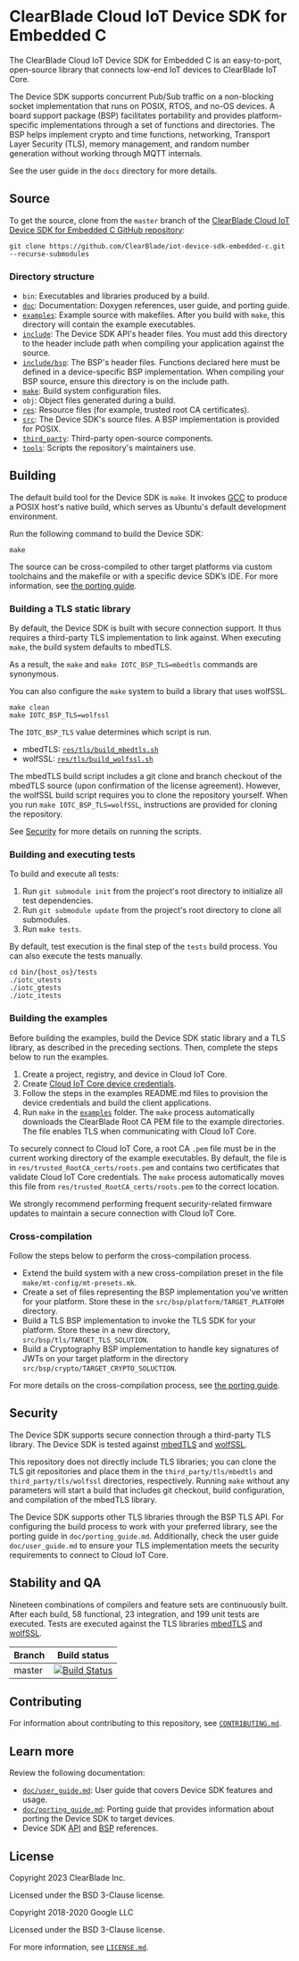 # ClearBlade Cloud IoT Device SDK for Embedded C

The ClearBlade Cloud IoT Device SDK for Embedded C is an easy-to-port, open-source library that connects low-end IoT devices to ClearBlade IoT Core.

The Device SDK supports concurrent Pub/Sub traffic on a non-blocking socket implementation that runs on POSIX, RTOS, and no-OS devices. A board support package (BSP) facilitates portability and provides platform-specific implementations through a set of functions and directories. The BSP helps implement crypto and time functions, networking, Transport Layer Security (TLS), memory management, and random number generation without working through MQTT internals.

See the user guide in the `docs` directory for more details.

## Source
To get the source, clone from the `master` branch of the [ClearBlade Cloud IoT
Device SDK for Embedded C GitHub
repository](https://github.com/ClearBlade/iot-device-sdk-embedded-c.git):

```
git clone https://github.com/ClearBlade/iot-device-sdk-embedded-c.git --recurse-submodules
```

### Directory structure

- `bin`: Executables and libraries produced by a build.
- [`doc`](doc): Documentation: Doxygen references, user guide, and porting guide.
- [`examples`](examples): Example source with makefiles. After you build with `make`, this directory will contain the example executables.
- [`include`](include): The Device SDK API's header files. You must add this directory to the header include path when compiling your application against the source.
- [`include/bsp`](include/bsp): The BSP's header files. Functions declared here must be defined in a device-specific BSP implementation. When compiling your BSP source, ensure this directory is on the include path.
- [`make`](make): Build system configuration files.
- `obj`: Object files generated during a build.
- [`res`](res): Resource files (for example, trusted root CA certificates).
- [`src`](src): The Device SDK's source files. A BSP implementation is provided for POSIX.
- [`third_party`](third_party): Third-party open-source components.
- [`tools`](tools): Scripts the repository's maintainers use.

## Building

The default build tool for the Device SDK is `make`. It invokes [GCC](https://www.gnu.org/software/gcc/) to produce a POSIX host's native build, which serves as Ubuntu's default development environment.

Run the following command to build the Device SDK:

```
make
```

The source can be cross-compiled to other target platforms via custom toolchains and the makefile or with a specific device SDK’s IDE. For more information, see [the porting guide](doc/porting_guide.md).

### Building a TLS static library

By default, the Device SDK is built with secure connection support. It thus requires a third-party TLS implementation to link against. When executing `make`, the build system defaults to mbedTLS.

As a result, the `make` and `make IOTC_BSP_TLS=mbedtls` commands are synonymous.

You can also configure the `make` system to build a library that uses wolfSSL.

```
make clean
make IOTC_BSP_TLS=wolfssl
```

The `IOTC_BSP_TLS` value determines which script is run.
- mbedTLS: [`res/tls/build_mbedtls.sh`](res/tls/build_mbedtls.sh)
- wolfSSL: [`res/tls/build_wolfssl.sh`](res/tls/build_wolfssl.sh)

The mbedTLS build script includes a git clone and branch checkout of the mbedTLS source (upon confirmation of the license agreement). However, the wolfSSL build script requires you to clone the repository yourself. When you run `make IOTC_BSP_TLS=wolfSSL`, instructions are provided for cloning the repository.

See [Security](#security) for more details on running the scripts.

### Building and executing tests

To build and execute all tests:
1. Run `git submodule init` from the project's root directory to initialize all test dependencies.
2. Run `git submodule update` from the project's root directory to clone all submodules.
3. Run `make tests`.

By default, test execution is the final step of the `tests` build process. You can also execute the tests manually.

```
cd bin/{host_os}/tests
./iotc_utests
./iotc_gtests
./iotc_itests
```

### Building the examples

Before building the examples, build the Device SDK static library and a TLS library, as described in the preceding sections. Then, complete the steps below to run the examples.

1. Create a project, registry, and device in Cloud IoT Core.
2. Create [Cloud IoT Core device credentials](https://cloud.google.com/iot/docs/how-tos/credentials/keys).
3. Follow the steps in the examples README.md files to provision the device credentials and build the client applications.
4. Run `make` in the [`examples`](examples) folder. The `make` process automatically downloads the ClearBlade Root CA PEM file to the example directories. The file enables TLS when communicating with Cloud IoT Core.

To securely connect to Cloud IoT Core, a root CA `.pem` file must be in the current working directory of the example executables. By default, the file is in `res/trusted_RootCA_certs/roots.pem` and contains two certificates that validate Cloud IoT Core credentials. The `make` process automatically moves this file from `res/trusted_RootCA_certs/roots.pem` to the correct location.

We strongly recommend performing frequent security-related firmware updates to maintain a secure connection with Cloud IoT Core.

### Cross-compilation

Follow the steps below to perform the cross-compilation process.

- Extend the build system with a new cross-compilation preset in the file `make/mt-config/mt-presets.mk`.
- Create a set of files representing the BSP implementation you've written for your platform. Store these in the `src/bsp/platform/TARGET_PLATFORM` directory.
- Build a TLS BSP implementation to invoke the TLS SDK for your platform. Store these in a new directory, `src/bsp/tls/TARGET_TLS_SOLUTION`.
- Build a Cryptography BSP implementation to handle key signatures of JWTs on your target platform in the directory `src/bsp/crypto/TARGET_CRYPTO_SOLUCTION`.

For more details on the cross-compilation process, see [the porting guide](doc/porting_guide.md).

## Security

The Device SDK supports secure connection through a third-party TLS library. The Device SDK is tested against [mbedTLS](https://tls.mbed.org) and [wolfSSL](https://www.wolfssl.com).

This repository does not directly include TLS libraries; you can clone the TLS git repositories and place them in the `third_party/tls/mbedtls` and `third_party/tls/wolfssl` directories, respectively. Running `make` without any parameters will start a build that includes git checkout, build configuration, and compilation of the mbedTLS library.

The Device SDK supports other TLS libraries through the BSP TLS API. For configuring the build process to work with your preferred library, see the porting guide in `doc/porting_guide.md`. Additionally, check the user guide `doc/user_guide.md` to ensure your TLS implementation meets the security requirements to connect to Cloud IoT Core.

## Stability and QA

Nineteen combinations of compilers and feature sets are continuously built. After each build, 58 functional, 23 integration, and 199 unit tests are executed. Tests are executed against the TLS libraries [mbedTLS](https://tls.mbed.org) and [wolfSSL](https://www.wolfssl.com).

Branch      | Build status
------------|-------------
master      | [![Build Status][travis-badge]][travis-url]

[travis-badge]: https://travis-ci.com/GoogleCloudPlatform/iot-device-sdk-embedded-c.svg?branch=master
[travis-url]: https://travis-ci.com/GoogleCloudPlatform/iot-device-sdk-embedded-c

## Contributing

For information about contributing to this repository, see
[`CONTRIBUTING.md`](CONTRIBUTING.md).

## Learn more

Review the following documentation:

- [`doc/user_guide.md`](doc/user_guide.md): User guide that covers Device SDK features and usage.
- [`doc/porting_guide.md`](doc/porting_guide.md): Porting guide that provides information about porting the Device SDK to target devices.
- Device SDK [API](https://googlecloudplatform.github.io/iot-device-sdk-embedded-c/api/html/) and [BSP](https://googlecloudplatform.github.io/iot-device-sdk-embedded-c/bsp/html/) references.

## License
Copyright 2023 ClearBlade Inc.

Licensed under the BSD 3-Clause license.

Copyright 2018-2020 Google LLC

Licensed under the BSD 3-Clause license.

For more information, see [`LICENSE.md`](LICENSE.md).

